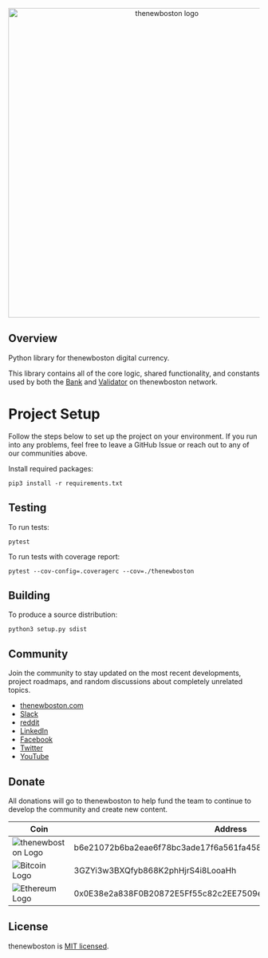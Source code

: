 <p align="center">
  <img alt="thenewboston logo" src="https://i.imgur.com/MautJBL.png" width="620">
</p>

## Overview

Python library for thenewboston digital currency.

This library contains all of the core logic, shared functionality, and
constants used by both the [Bank](https://github.com/thenewboston-developers/Bank) and 
[Validator](https://github.com/thenewboston-developers/Validator) on thenewboston network.

# Project Setup

Follow the steps below to set up the project on your environment. If you run into any problems, feel free to leave a 
GitHub Issue or reach out to any of our communities above.

Install required packages:
```
pip3 install -r requirements.txt
```

## Testing

To run tests:
```
pytest
```

To run tests with coverage report:
```
pytest --cov-config=.coveragerc --cov=./thenewboston 
```

## Building

To produce a source distribution:
```
python3 setup.py sdist
```

## Community

Join the community to stay updated on the most recent developments, project roadmaps, and random discussions about 
completely unrelated topics.

- [thenewboston.com](https://thenewboston.com/)
- [Slack](https://join.slack.com/t/thenewboston/shared_invite/zt-hkw1b98m-X3oe6VPX6xenHvQeaXQbfg)
- [reddit](https://www.reddit.com/r/thenewboston/)
- [LinkedIn](https://www.linkedin.com/company/thenewboston-developers/)
- [Facebook](https://www.facebook.com/TheNewBoston-464114846956315/)
- [Twitter](https://twitter.com/bucky_roberts)
- [YouTube](https://www.youtube.com/user/thenewboston)

## Donate

All donations will go to thenewboston to help fund the team to continue to develop the community and create new content.

| Coin | Address |
|-|-|
| ![thenewboston Logo](https://github.com/thenewboston-developers/Website/raw/development/src/assets/images/thenewboston.png) | b6e21072b6ba2eae6f78bc3ade17f6a561fa4582d5494a5120617f2027d38797 |
| ![Bitcoin Logo](https://github.com/thenewboston-developers/Website/raw/development/src/assets/images/bitcoin.png) | 3GZYi3w3BXQfyb868K2phHjrS4i8LooaHh |
| ![Ethereum Logo](https://github.com/thenewboston-developers/Website/raw/development/src/assets/images/ethereum.png) | 0x0E38e2a838F0B20872E5Ff55c82c2EE7509e6d4A |

## License

thenewboston is [MIT licensed](http://opensource.org/licenses/MIT).

